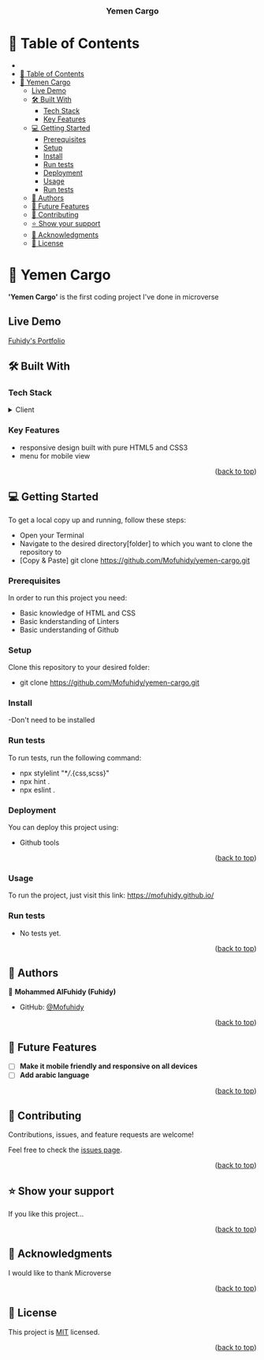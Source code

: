 # <a name="readme-top"></a>

<div align="center">
  <!-- You are encouraged to replace this logo with your own! Otherwise you can also remove it. -->

  <!-- <img src="murple_logo.png" alt="logo" width="140"  height="auto" /> -->

  <br/>

  <h3><b>Yemen Cargo</b></h3>

</div>

<!-- TABLE OF CONTENTS -->

# 📗 Table of Contents

- [](#)
- [📗 Table of Contents](#-table-of-contents)
- [📖 Yemen Cargo ](#-yemen-cargo-)
  - [Live Demo ](#live-demo-)
  - [🛠 Built With ](#-built-with-)
    - [Tech Stack ](#tech-stack-)
    - [Key Features ](#key-features-)
  - [💻 Getting Started ](#-getting-started-)
    - [Prerequisites](#prerequisites)
    - [Setup](#setup)
    - [Install](#install)
    - [Run tests](#run-tests)
    - [Deployment](#deployment)
    - [Usage](#usage)
    - [Run tests](#run-tests-1)
  - [👥 Authors ](#-authors-)
  - [🔭 Future Features ](#-future-features-)
  - [🤝 Contributing ](#-contributing-)
  - [⭐️ Show your support ](#️-show-your-support-)
  - [🙏 Acknowledgments ](#-acknowledgments-)
  - [📝 License ](#-license-)

<!-- PROJECT DESCRIPTION -->

# 📖 Yemen Cargo <a name="about-project"></a>

**'Yemen Cargo'** is the first coding project I've done in microverse

## Live Demo <a name="live-demo"></a>

[Fuhidy's Portfolio](https://mofuhidy.github.io/)

## 🛠 Built With <a name="built-with"></a>

### Tech Stack <a name="tech-stack"></a>

<details>
  <summary>Client</summary>
  <ul>
    <li><a href="#">HTML</a></li>
  </ul>
  <ul>
      <li><a href="#">CSS</a></li>
  </ul> 
  <ul>
      <li><a href="#">JS</a></li>
  </ul>
</details>

<!-- Features -->

### Key Features <a name="key-features"></a>

- responsive design built with pure HTML5 and CSS3
- menu for mobile view

<p align="right">(<a href="#readme-top">back to top</a>)</p>

<!-- GETTING STARTED -->

## 💻 Getting Started <a name="getting-started"></a>

To get a local copy up and running, follow these steps:

- Open your Terminal
- Navigate to the desired directory[folder] to which you want to clone the repository to
- [Copy & Paste] git clone https://github.com/Mofuhidy/yemen-cargo.git

### Prerequisites

In order to run this project you need:

- Basic knowledge of HTML and CSS
- Basic knderstanding of Linters
- Basic understanding of Github

### Setup

Clone this repository to your desired folder:

- git clone https://github.com/Mofuhidy/yemen-cargo.git

### Install

-Don't need to be installed

### Run tests

To run tests, run the following command:

- npx stylelint "\*_/_.{css,scss}"
- npx hint .
- npx eslint .

### Deployment

You can deploy this project using:

- Github tools

<p align="right">(<a href="#readme-top">back to top</a>)</p>

### Usage

To run the project, just visit this link:
https://mofuhidy.github.io/

### Run tests

- No tests yet.

<p align="right">(<a href="#readme-top">back to top</a>)</p>

<!-- AUTHORS -->

## 👥 Authors <a name="authors"></a>

👤 **Mohammed AlFuhidy (Fuhidy)**

- GitHub: [@Mofuhidy](https://github.com/Mofuhidy)

<p align="right">(<a href="#readme-top">back to top</a>)</p>

<!-- FUTURE FEATURES -->

## 🔭 Future Features <a name="future-features"></a>

- [ ] **Make it mobile friendly and responsive on all devices**
- [ ] **Add arabic language**

<p align="right">(<a href="#readme-top">back to top</a>)</p>

<!-- CONTRIBUTING -->

## 🤝 Contributing <a name="contributing"></a>

Contributions, issues, and feature requests are welcome!

Feel free to check the [issues page](../../issues/).

<p align="right">(<a href="#readme-top">back to top</a>)</p>

<!-- SUPPORT -->

## ⭐️ Show your support <a name="support"></a>

If you like this project...

<p align="right">(<a href="#readme-top">back to top</a>)</p>

<!-- ACKNOWLEDGEMENTS -->

## 🙏 Acknowledgments <a name="acknowledgements"></a>

I would like to thank Microverse

<p align="right">(<a href="#readme-top">back to top</a>)</p>

<!-- FAQ (optional) -->

<!-- LICENSE -->

## 📝 License <a name="license"></a>

This project is [MIT](./license) licensed.

<p align="right">(<a href="#readme-top">back to top</a>)</p>
